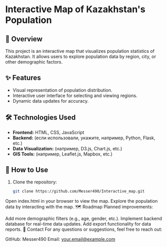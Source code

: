 # Interactive Map of Kazakhstan's Population

## 📜 Overview
This project is an interactive map that visualizes population statistics of Kazakhstan. It allows users to explore population data by region, city, or other demographic factors.

## ✨ Features
- Visual representation of population distribution.
- Interactive user interface for selecting and viewing regions.
- Dynamic data updates for accuracy.

## 🛠️ Technologies Used
- **Frontend:** HTML, CSS, JavaScript
- **Backend:** (если использовали, укажите, например, Python, Flask, etc.)
- **Data Visualization:** (например, D3.js, Chart.js, etc.)
- **GIS Tools:** (например, Leaflet.js, Mapbox, etc.)

## 🚀 How to Use
1. Clone the repository:
   ```bash
   git clone https://github.com/Messer490/Interactive_map.git
Open index.html in your browser to view the map.
Explore the population data by interacting with the map.
🗺️ Roadmap
Planned improvements:

Add more demographic filters (e.g., age, gender, etc.).
Implement backend database for real-time data updates.
Add export functionality for data reports.
📧 Contact
For any questions or suggestions, feel free to reach out:

GitHub: Messer490
Email: your.email@example.com
